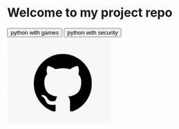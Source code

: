 <head>
<meta charset="UTF-8">
<title> Life is short, you need python </title>
</head>

<body>
<h1> Welcome to my project repo </h1>
  <button onclick="document.location = 'https://straydog041204.github.io/wgames.html'"> python with games </button>
  <button onclick="document.location = 'https://straydog041204.github.io/security.html'"> python with security </button>
  <a href="https://github.com/StrayDog041204">
    <img src="github_logo.JPG" alt="Follow me on GitHub" style="width:240px;height:200px;border:0;">
